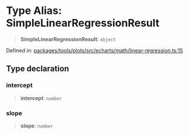 # Type Alias: SimpleLinearRegressionResult

> **SimpleLinearRegressionResult**: `object`

Defined in: [packages/tools/plots/src/echarts/math/linear-regression.ts:15](https://github.com/GeoDaCenter/openassistant/blob/0f7bf760e453a1735df9463dc799b04ee2f630fd/packages/tools/plots/src/echarts/math/linear-regression.ts#L15)

## Type declaration

### intercept

> **intercept**: `number`

### slope

> **slope**: `number`
